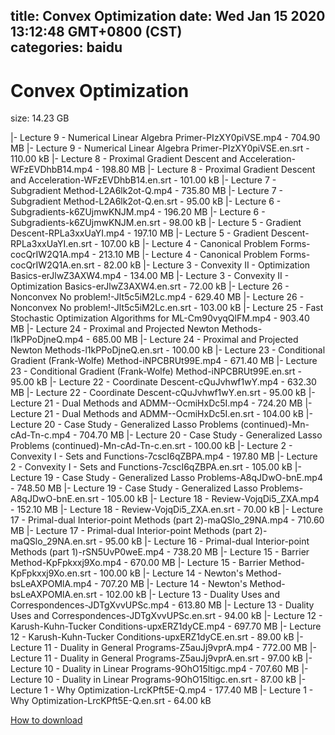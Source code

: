 
title: Convex Optimization
date: Wed Jan 15 2020 13:12:48 GMT+0800 (CST)    
categories: baidu
---

# Convex Optimization
size: 14.23 GB
 
 
|- Lecture 9 - Numerical Linear Algebra Primer-PIzXY0piVSE.mp4 - 704.90 MB
|- Lecture 9 - Numerical Linear Algebra Primer-PIzXY0piVSE.en.srt - 110.00 kB
|- Lecture 8 - Proximal Gradient Descent and Acceleration-WFzEVDhbB14.mp4 - 198.80 MB
|- Lecture 8 - Proximal Gradient Descent and Acceleration-WFzEVDhbB14.en.srt - 101.00 kB
|- Lecture 7 - Subgradient Method-L2A6lk2ot-Q.mp4 - 735.80 MB
|- Lecture 7 - Subgradient Method-L2A6lk2ot-Q.en.srt - 95.00 kB
|- Lecture 6 - Subgradients-k6ZUjmwKNJM.mp4 - 196.20 MB
|- Lecture 6 - Subgradients-k6ZUjmwKNJM.en.srt - 98.00 kB
|- Lecture 5 - Gradient Descent-RPLa3xxUaYI.mp4 - 197.10 MB
|- Lecture 5 - Gradient Descent-RPLa3xxUaYI.en.srt - 107.00 kB
|- Lecture 4 - Canonical Problem Forms-cocQrIW2Q1A.mp4 - 213.10 MB
|- Lecture 4 - Canonical Problem Forms-cocQrIW2Q1A.en.srt - 82.00 kB
|- Lecture 3 - Convexity II - Optimization Basics-erJlwZ3AXW4.mp4 - 134.00 MB
|- Lecture 3 - Convexity II - Optimization Basics-erJlwZ3AXW4.en.srt - 72.00 kB
|- Lecture 26 - Nonconvex No problem!-Jlt5c5iM2Lc.mp4 - 629.40 MB
|- Lecture 26 - Nonconvex No problem!-Jlt5c5iM2Lc.en.srt - 103.00 kB
|- Lecture 25 - Fast Stochastic Optimization Algorithms for ML-Cm90vyqQlFM.mp4 - 903.40 MB
|- Lecture 24 - Proximal and Projected Newton Methods-l1kPPoDjneQ.mp4 - 685.00 MB
|- Lecture 24 - Proximal and Projected Newton Methods-l1kPPoDjneQ.en.srt - 100.00 kB
|- Lecture 23 - Conditional Gradient (Frank-Wolfe) Method-iNPCBRUt99E.mp4 - 671.40 MB
|- Lecture 23 - Conditional Gradient (Frank-Wolfe) Method-iNPCBRUt99E.en.srt - 95.00 kB
|- Lecture 22 - Coordinate Descent-cQuJvhwf1wY.mp4 - 632.30 MB
|- Lecture 22 - Coordinate Descent-cQuJvhwf1wY.en.srt - 95.00 kB
|- Lecture 21 - Dual Methods and ADMM--OcmiHxDc5I.mp4 - 724.20 MB
|- Lecture 21 - Dual Methods and ADMM--OcmiHxDc5I.en.srt - 104.00 kB
|- Lecture 20 - Case Study - Generalized Lasso Problems (continued)-Mn-cAd-Tn-c.mp4 - 704.70 MB
|- Lecture 20 - Case Study - Generalized Lasso Problems (continued)-Mn-cAd-Tn-c.en.srt - 100.00 kB
|- Lecture 2 - Convexity I - Sets and Functions-7cscI6qZBPA.mp4 - 197.80 MB
|- Lecture 2 - Convexity I - Sets and Functions-7cscI6qZBPA.en.srt - 105.00 kB
|- Lecture 19 - Case Study - Generalized Lasso Problems-A8qJDwO-bnE.mp4 - 748.50 MB
|- Lecture 19 - Case Study - Generalized Lasso Problems-A8qJDwO-bnE.en.srt - 105.00 kB
|- Lecture 18 - Review-VojqDi5_ZXA.mp4 - 152.10 MB
|- Lecture 18 - Review-VojqDi5_ZXA.en.srt - 70.00 kB
|- Lecture 17 - Primal-dual Interior-point Methods (part 2)-maQSlo_29NA.mp4 - 710.60 MB
|- Lecture 17 - Primal-dual Interior-point Methods (part 2)-maQSlo_29NA.en.srt - 95.00 kB
|- Lecture 16 - Primal-dual Interior-point Methods (part 1)-rSN5UvP0weE.mp4 - 738.20 MB
|- Lecture 15 - Barrier Method-KpFpkxxj9Xo.mp4 - 670.00 MB
|- Lecture 15 - Barrier Method-KpFpkxxj9Xo.en.srt - 100.00 kB
|- Lecture 14 - Newton's Method-bsLeAXPOMlA.mp4 - 707.20 MB
|- Lecture 14 - Newton's Method-bsLeAXPOMlA.en.srt - 102.00 kB
|- Lecture 13 - Duality Uses and Correspondences-JDTgXvvUPSc.mp4 - 613.80 MB
|- Lecture 13 - Duality Uses and Correspondences-JDTgXvvUPSc.en.srt - 94.00 kB
|- Lecture 12 - Karush-Kuhn-Tucker Conditions-upxERZ1dyCE.mp4 - 697.70 MB
|- Lecture 12 - Karush-Kuhn-Tucker Conditions-upxERZ1dyCE.en.srt - 89.00 kB
|- Lecture 11 - Duality in General Programs-Z5auJj9vprA.mp4 - 772.00 MB
|- Lecture 11 - Duality in General Programs-Z5auJj9vprA.en.srt - 97.00 kB
|- Lecture 10 - Duality in Linear Programs-9OhO15ltigc.mp4 - 707.60 MB
|- Lecture 10 - Duality in Linear Programs-9OhO15ltigc.en.srt - 87.00 kB
|- Lecture 1 - Why Optimization-LrcKPft5E-Q.mp4 - 177.40 MB
|- Lecture 1 - Why Optimization-LrcKPft5E-Q.en.srt - 64.00 kB

[How to download](https://bpcam.bemobtrk.com/go/2ceec3aa-1ca2-46d6-b9ff-aaa5c184517c?jno=509)
